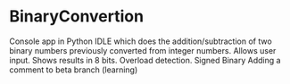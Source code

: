 # BinaryConvertion
Console app in Python IDLE which does the addition/subtraction of two binary numbers previously converted from integer numbers. Allows user input. Shows results in 8 bits. Overload detection. Signed Binary
Adding a comment to beta branch (learning)
